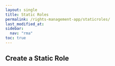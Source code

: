 ```yaml
---
layout: single
title: Static Roles
permalink: /rights-management-app/staticroles/
last_modified_at: 
sidebar:
  nav: "rma"
toc: true
---
```


## Create a Static Role

